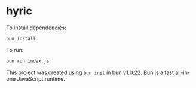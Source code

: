 # hyric

To install dependencies:

```bash
bun install
```

To run:

```bash
bun run index.js
```

This project was created using `bun init` in bun v1.0.22. [Bun](https://bun.sh) is a fast all-in-one JavaScript runtime.
